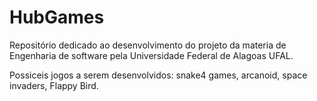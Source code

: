 # HubGames


Repositório dedicado ao desenvolvimento do projeto da materia de Engenharia de software pela Universidade Federal de Alagoas UFAL.

Possiceis jogos a serem desenvolvidos: snake4 games, arcanoid, space invaders, Flappy Bird.
